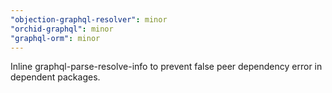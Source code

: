 ```yaml
---
"objection-graphql-resolver": minor
"orchid-graphql": minor
"graphql-orm": minor
---
```


Inline graphql-parse-resolve-info to prevent false peer dependency error in dependent packages.
